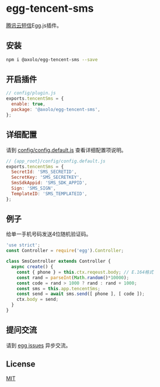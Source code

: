 # egg-tencent-sms

[腾讯云短信]Egg.js插件。

## 安装

```bash
npm i @axolo/egg-tencent-sms --save
```

## 开启插件

```js
// config/plugin.js
exports.tencentSms = {
  enable: true,
  package: '@axolo/egg-tencent-sms',
};
```

## 详细配置

请到 [config/config.default.js](config/config.default.js) 查看详细配置项说明。

```js
// {app_root}/config/config.default.js
exports.tencentSms = {
  SecretId: 'SMS_SECRETID',
  SecretKey: 'SMS_SECRETKEY',
  SmsSdkAppid: 'SMS_SDK_APPID',
  Sign: 'SMS_SIGN',
  TemplateID: 'SMS_TEMPLATEID',
};
```

## 例子

给单一手机号码发送4位随机验证码。

```js
'use strict';
const Controller = require('egg').Controller;

class SmsController extends Controller {
  async create() {
    const { phone } = this.ctx.reqeust.body; // E.164格式
    const rand = parseInt(Math.random()*10000);
    const code = rand > 1000 ? rand : rand + 1000;
    const sms = this.app.tencentSms;
    const send = await sms.send([ phone ], [ code ]);
    ctx.body = send;
  }
}
```

## 提问交流

请到 [egg issues](https://github.com/axolo/egg-tencent-sms/issues) 异步交流。

## License

[MIT](LICENSE)

[腾讯云短信]: https://cloud.tencent.com/document/product/382/43197
